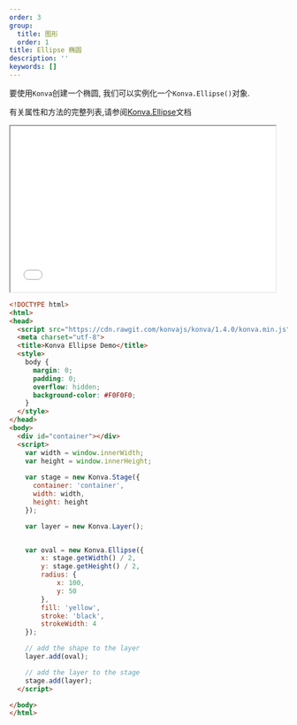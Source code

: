 ```yaml
---
order: 3
group:
  title: 图形
  order: 1
title: Ellipse 椭圆
description: ''
keywords: []
---
```


要使用`Konva`创建一个椭圆, 我们可以实例化一个`Konva.Ellipse()`对象.  

有关属性和方法的完整列表,请参阅[Konva.Ellipse](https://konvajs.github.io/api/Konva.Ellipse.html)文档

<iframe src="/downloads/code/shapes/Ellipse.html" style="width: 50vw;height:300px;"></iframe>

```html
<!DOCTYPE html>
<html>
<head>
  <script src="https://cdn.rawgit.com/konvajs/konva/1.4.0/konva.min.js"></script>
  <meta charset="utf-8">
  <title>Konva Ellipse Demo</title>
  <style>
    body {
      margin: 0;
      padding: 0;
      overflow: hidden;
      background-color: #F0F0F0;
    }
  </style>
</head>
<body>
  <div id="container"></div>
  <script>
    var width = window.innerWidth;
    var height = window.innerHeight;
    
    var stage = new Konva.Stage({
      container: 'container',
      width: width,
      height: height
    });

    var layer = new Konva.Layer();


    var oval = new Konva.Ellipse({
        x: stage.getWidth() / 2,
        y: stage.getHeight() / 2,
        radius: {
            x: 100,
            y: 50
        },
        fill: 'yellow',
        stroke: 'black',
        strokeWidth: 4
    });

    // add the shape to the layer
    layer.add(oval);

    // add the layer to the stage
    stage.add(layer);
  </script>

</body>
</html>
```

